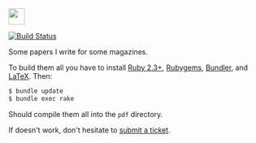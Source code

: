 <img src="https://www.yegor256.com/favicon.ico" width="32px" height="32px" />

[![Build Status](https://travis-ci.org/yegor256/articles.svg)](https://travis-ci.org/yegor256/articles)

Some papers I write for some magazines.

To build them all you have to install
[Ruby 2.3+](https://www.ruby-lang.org/en/documentation/installation/),
[Rubygems](https://rubygems.org/pages/download),
[Bundler](https://bundler.io/),
and [LaTeX](https://www.latex-project.org/get/).
Then:

```bash
$ bundle update
$ bundle exec rake
```

Should compile them all into the `pdf` directory.

If doesn't work, don't hesitate to
[submit a ticket](https://github.com/yegor256/articles/issues).
